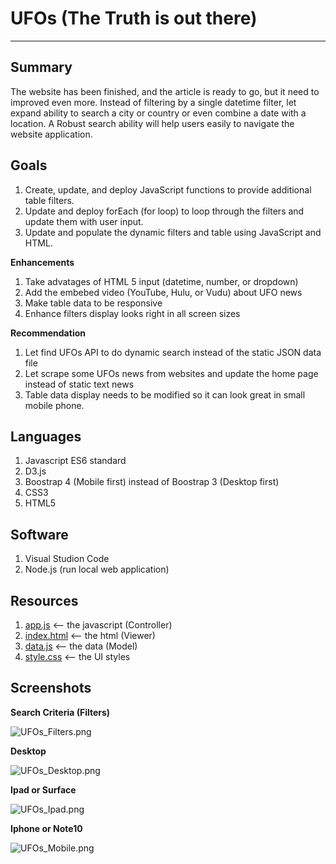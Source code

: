 # UFOs (The Truth is out there)
---

**Summary**
---

The website has been finished, and the article is ready to go, but it need to improved even more. Instead of filtering by a single datetime filter, let expand ability to search a city or country or even combine a date with a location. A Robust search ability will help users easily to navigate the website application.

**Goals**
---

1. Create, update, and deploy JavaScript functions to provide additional table filters.
2. Update and deploy forEach (for loop) to loop through the filters and update them with user input.
3. Update and populate the dynamic filters and table using JavaScript and HTML.

**Enhancements**

1. Take advatages of HTML 5 input (datetime, number, or dropdown)
2. Add the embebed video (YouTube, Hulu, or Vudu) about UFO news
3. Make table data to be responsive
4. Enhance filters display looks right in all screen sizes

**Recommendation**

1. Let find UFOs API to do dynamic search instead of the static JSON data file
2. Let scrape some UFOs news from websites and update the home page instead of static text news
3. Table data display needs to be modified so it can look great in small mobile phone.

**Languages**
---

1. Javascript ES6 standard
2. D3.js
3. Boostrap 4 (Mobile first) instead of Boostrap 3 (Desktop first)
4. CSS3 
5. HTML5

**Software**
---

1. Visual Studion Code
2. Node.js (run local web application)

**Resources**
--
1. [app.js](js/app.js) <-- the javascript (Controller)
2. [index.html](index.html) <-- the html (Viewer)
3. [data.js](js/data.js) <-- the data (Model)
4. [style.css](css/style.css) <-- the UI styles

**Screenshots**
---

**Search Criteria (Filters)**

![UFOs_Filters.png](UFOs_Filters.png)

**Desktop**

![UFOs_Desktop.png](UFOs_Desktop.png)

**Ipad or Surface**

![UFOs_Ipad.png](UFOs_Ipad.png)

**Iphone or Note10**

![UFOs_Mobile.png](UFOs_Mobile.png)


